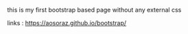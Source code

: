 this is my first bootstrap based page without any external css

links : https://aosoraz.github.io/bootstrap/